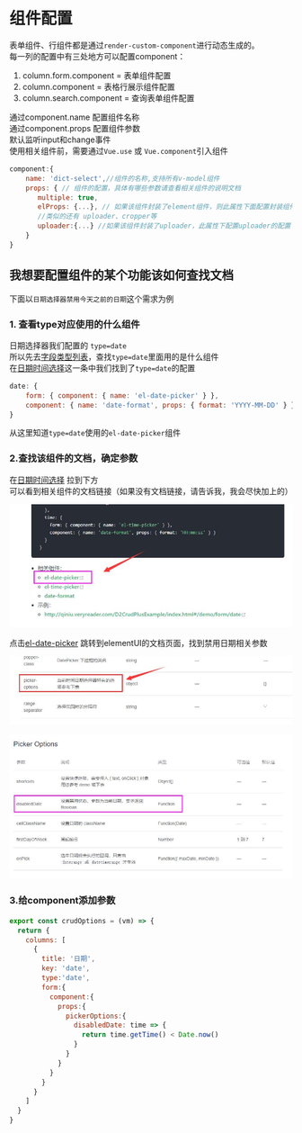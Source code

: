 
# 组件配置

表单组件、行组件都是通过`render-custom-component`进行动态生成的。   
每一列的配置中有三处地方可以配置component：
 1. column.form.component = 表单组件配置
 2. column.component = 表格行展示组件配置
 3. column.search.component = 查询表单组件配置

通过component.name 配置组件名称  
通过component.props 配置组件参数  
默认监听input和change事件    
使用相关组件前，需要通过`Vue.use` 或 `Vue.component`引入组件
```js
component:{ 
    name: 'dict-select',//组件的名称,支持所有v-model组件
    props: { // 组件的配置，具体有哪些参数请查看相关组件的说明文档
       multiple: true,
       elProps: {...}, // 如果该组件封装了element组件，则此属性下面配置封装组件的配置
       //类似的还有 uploader、cropper等
       uploader:{...} //如果该组件封装了uploader，此属性下配置uploader的配置   
    }
} 
```

## 我想要配置组件的某个功能该如何查找文档
下面以`日期选择器禁用今天之前的日期`这个需求为例
### 1. 查看type对应使用的什么组件
日期选择器我们配置的 `type=date`    
所以先去[字段类型列表](./types.html)，查找`type=date`里面用的是什么组件   
在[日期时间选择](./types.html#日期时间选择)这一条中我们找到了`type=date`的配置
```js
date: {
    form: { component: { name: 'el-date-picker' } },
    component: { name: 'date-format', props: { format: 'YYYY-MM-DD' } }
}
```
从这里知道`type=date`使用的`el-date-picker`组件

### 2.查找该组件的文档，确定参数
在[日期时间选择](./types.html#日期时间选择) 拉到下方   
可以看到相关组件的文档链接（如果没有文档链接，请告诉我，我会尽快加上的）
 
![](./images/type-date-picker.jpg)  

点击[el-date-picker](https://element.eleme.cn/#/zh-CN/component/date-picker)
跳转到elementUI的文档页面，找到禁用日期相关参数

![](./images/date-picker-1.jpg)

![](./images/date-picker.jpg)

### 3.给component添加参数
```js
export const crudOptions = (vm) => {
  return {
    columns: [
      {
        title: '日期',
        key: 'date',
        type:'date',
        form:{
          component:{
            props:{
              pickerOptions:{
                disabledDate: time => {
                  return time.getTime() < Date.now()
                }
              }
            }
          }
        }
      }
    ]
  }
}
```